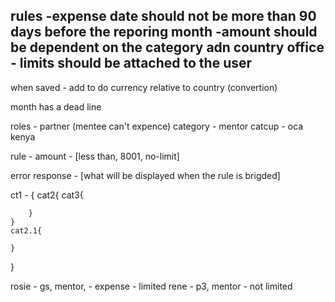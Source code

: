 rules 
-expense date should not be more than 90 days before the reporing month
-amount should be dependent on the category adn country office - limits should be attached to the user
-

when saved - add to do
currency relative to country (convertion)

month has a dead line


roles - partner (mentee can't expence)
category - mentor catcup - oca kenya

rule - amount - [less than, 8001, no-limit]

error response - [what will be displayed when the rule is brigded]



ct1 - {
    cat2{
        cat3{

        }
    }
    cat2.1{

    }
}

rosie - gs, mentor, 
        - expense
        - limited
rene - p3, mentor
     - not limited

